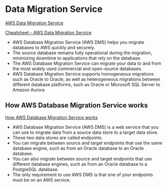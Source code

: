 # Data Migration Service

[AWS Data Migration Service](https://aws.amazon.com/dms)


[Cheatsheet - AWS Data Migration Service](https://tutorialsdojo.com/aws-database-migration-service)

- AWS Database Migration Service (AWS DMS) helps you migrate databases to AWS quickly and securely. 
- The source database remains fully operational during the migration, minimizing downtime to applications that rely on the database. 
- The AWS Database Migration Service can migrate your data to and from the most widely used commercial and open-source databases.
- AWS Database Migration Service supports homogeneous migrations such as Oracle to Oracle, as well as heterogeneous migrations between different database platforms, such as Oracle or Microsoft SQL Server to Amazon Aurora


## How AWS Database Migration Service works

[How AWS Database Migration Service works](https://docs.aws.amazon.com/dms/latest/userguide/CHAP_Introduction.html)

- AWS Database Migration Service (AWS DMS) is a web service that you can use to migrate data from a source data store to a target data store. 
- These two data stores are called endpoints. 
- You can migrate between source and target endpoints that use the same database engine, such as from an Oracle database to an Oracle database. 
- You can also migrate between source and target endpoints that use different database engines, such as from an Oracle database to a PostgreSQL database. 
- The only requirement to use AWS DMS is that one of your endpoints must be on an AWS service.